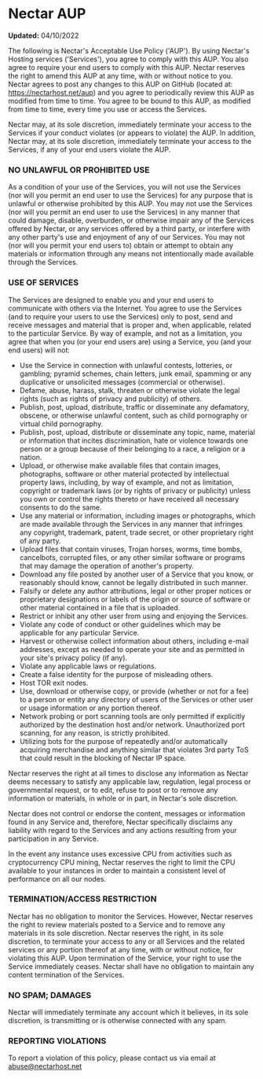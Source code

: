 # Nectar AUP
**Updated:** 04/10/2022

The following is Nectar's Acceptable Use Policy ('AUP'). By using Nectar's Hosting services ('Services'), you agree to comply with this AUP. You also agree to require your end users to comply with this AUP. Nectar reserves the right to amend this AUP at any time, with or without notice to you. Nectar agrees to post any changes to this AUP on GitHub (located at: https://nectarhost.net/aup) and you agree to periodically review this AUP as modified from time to time. You agree to be bound to this AUP, as modified from time to time, every time you use or access the Services.

Nectar may, at its sole discretion, immediately terminate your access to the Services if your conduct violates (or appears to violate) the AUP. In addition, Nectar may, at its sole discretion, immediately terminate your access to the Services, if any of your end users violate the AUP.

### NO UNLAWFUL OR PROHIBITED USE
As a condition of your use of the Services, you will not use the Services (nor will you permit an end user to use the Services) for any purpose that is unlawful or otherwise prohibited by this AUP. You may not use the Services (nor will you permit an end user to use the Services) in any manner that could damage, disable, overburden, or otherwise impair any of the Services offered by Nectar, or any services offered by a third party, or interfere with any other party's use and enjoyment of any of our Services. You may not (nor will you permit your end users to) obtain or attempt to obtain any materials or information through any means not intentionally made available through the Services.

### USE OF SERVICES
The Services are designed to enable you and your end users to communicate with others via the Internet. You agree to use the Services (and to require your users to use the Services) only to post, send and receive messages and material that is proper and, when applicable, related to the particular Service. By way of example, and not as a limitation, you agree that when you (or your end users are) using a Service, you (and your end users) will not:

- Use the Service in connection with unlawful contests, lotteries, or gambling; pyramid schemes, chain letters, junk email, spamming or any duplicative or unsolicited messages (commercial or otherwise).
- Defame, abuse, harass, stalk, threaten or otherwise violate the legal rights (such as rights of privacy and publicity) of others.
- Publish, post, upload, distribute, traffic or disseminate any defamatory, obscene, or otherwise unlawful content, such as child pornography or virtual child pornography.
- Publish, post, upload, distribute or disseminate any topic, name, material or information that incites discrimination, hate or violence towards one person or a group because of their belonging to a race, a religion or a nation.
- Upload, or otherwise make available files that contain images, photographs, software or other material protected by intellectual property laws, including, by way of example, and not as limitation, copyright or trademark laws (or by rights of privacy or publicity) unless you own or control the rights thereto or have received all necessary consents to do the same.
- Use any material or information, including images or photographs, which are made available through the Services in any manner that infringes any copyright, trademark, patent, trade secret, or other proprietary right of any party.
- Upload files that contain viruses, Trojan horses, worms, time bombs, cancelbots, corrupted files, or any other similar software or programs that may damage the operation of another's property.
- Download any file posted by another user of a Service that you know, or reasonably should know, cannot be legally distributed in such manner.
- Falsify or delete any author attributions, legal or other proper notices or proprietary designations or labels of the origin or source of software or other material contained in a file that is uploaded.
- Restrict or inhibit any other user from using and enjoying the Services.
- Violate any code of conduct or other guidelines which may be applicable for any particular Service.
- Harvest or otherwise collect information about others, including e-mail addresses, except as needed to operate your site and as permitted in your site's privacy policy (if any).
- Violate any applicable laws or regulations.
- Create a false identity for the purpose of misleading others.
- Host TOR exit nodes.
- Use, download or otherwise copy, or provide (whether or not for a fee) to a person or entity any directory of users of the Services or other user or usage information or any portion thereof.
- Network probing or port scanning tools are only permitted if explicitly authorized by the destination host and/or network. Unauthorized port scanning, for any reason, is strictly prohibited.
- Utilizing bots for the purpose of repeatedly and/or automatically acquiring merchandise and anything similar that violates 3rd party ToS that could result in the blocking of Nectar IP space.

Nectar reserves the right at all times to disclose any information as Nectar deems necessary to satisfy any applicable law, regulation, legal process or governmental request, or to edit, refuse to post or to remove any information or materials, in whole or in part, in Nectar's sole discretion.

Nectar does not control or endorse the content, messages or information found in any Service and, therefore, Nectar specifically disclaims any liability with regard to the Services and any actions resulting from your participation in any Service.

In the event any instance uses excessive CPU from activities such as cryptocurrency CPU mining, Nectar reserves the right to limit the CPU available to your instances in order to maintain a consistent level of performance on all our nodes.

### TERMINATION/ACCESS RESTRICTION
Nectar has no obligation to monitor the Services. However, Nectar reserves the right to review materials posted to a Service and to remove any materials in its sole discretion. Nectar reserves the right, in its sole discretion, to terminate your access to any or all Services and the related services or any portion thereof at any time, with or without notice, for violating this AUP. Upon termination of the Service, your right to use the Service immediately ceases. Nectar shall have no obligation to maintain any content termination of the Services.

### NO SPAM; DAMAGES
Nectar will immediately terminate any account which it believes, in its sole discretion, is transmitting or is otherwise connected with any spam.

### REPORTING VIOLATIONS
To report a violation of this policy, please contact us via email at abuse@nectarhost.net
